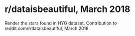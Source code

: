# r/dataisbeautiful, March 2018
Render the stars found in HYG dataset. Contribution to reddit.com/r/dataisbeautiful, March 2018
